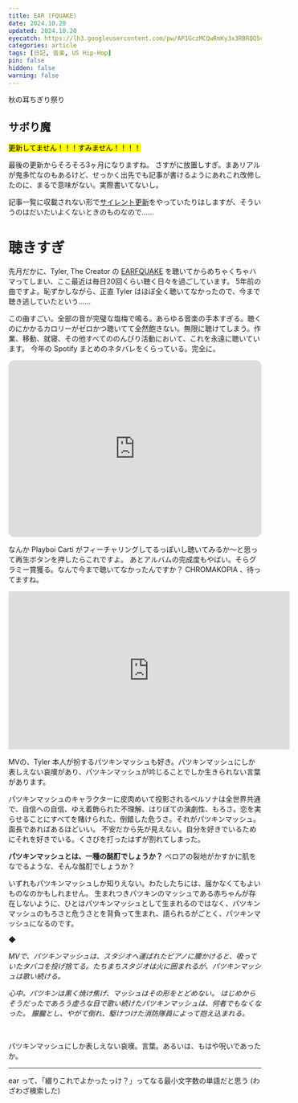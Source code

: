 ```yaml
---
title: EAR (FQUAKE)
date: 2024.10.20
updated: 2024.10.20
eyecatch: https://lh3.googleusercontent.com/pw/AP1GczMCQwRmKy3x3RBRQO5uSVf0a_zDvbYjgECO3qj4YhZZhX8iWEX6n5AmYeT0uR7x8Ktyyu3lEB_9dfH1aL2S4FtDAftWjG9h4RfqPGBzOF98VWSV64At-efk2VlCjBrHCSyp5Idrx34yT2QepVUrWZEu=w1600-h838-s-no
categories: article
tags: [日記, 音楽, US Hip-Hop]
pin: false
hidden: false
warning: false
---
```


秋の耳ちぎり祭り

## サボり魔

<mark>更新してません！！！すみません！！！！</mark>

最後の更新からそろそろ3ヶ月になりますね。
さすがに放置しすぎ。まあリアルが鬼多忙なのもあるけど、せっかく出先でも記事が書けるようにあれこれ改修したのに、まるで意味がない。実際書いてないし。

記事一覧に収載されない形で[サイレント更新](/post/240912)をやっていたりはしますが、そういうのはだいたいよくないときのものなので……

# 聴きすぎ

先月だかに、Tyler, The Creator の [EARFQUAKE](https://open.spotify.com/intl-ja/track/5hVghJ4KaYES3BFUATCYn0?si=c681b61ace56485c) を聴いてからめちゃくちゃハマってしまい、ここ最近は毎日20回くらい聴く日々を過ごしています。
5年前の曲ですよ。恥ずかしながら、正直 Tyler はほぼ全く聴いてなかったので、今まで聴き逃していたという……

この曲すごい。全部の音が完璧な塩梅で鳴る。あらゆる音楽の手本すぎる。聴くのにかかるカロリーがゼロかつ聴いてて全然飽きない。無限に聴けてしまう。作業、移動、就寝、その他すべてののんびり活動において、これを永遠に聴いています。
今年の Spotify まとめのネタバレをくらっている。完全に。

<iframe style="border-radius:12px" src="https://open.spotify.com/embed/album/5zi7WsKlIiUXv09tbGLKsE?utm_source=generator" width="100%" height="352" frameBorder="0" allowfullscreen="" allow="autoplay; clipboard-write; encrypted-media; fullscreen; picture-in-picture" loading="lazy"></iframe>


なんか Playboi Carti がフィーチャリングしてるっぽいし聴いてみるか〜と思って再生ボタンを押したらこれですよ。
あとアルバムの完成度もやばい。そらグラミー賞獲る。なんで今まで聴いてなかったんですか？
CHROMAKOPIA 、待ってますね。

<iframe width="560" height="315" src="https://www.youtube.com/embed/HmAsUQEFYGI?si=4Gy9CqkFalyYOKIT&amp;start=70" title="YouTube video player" frameborder="0" allow="accelerometer; autoplay; clipboard-write; encrypted-media; gyroscope; picture-in-picture; web-share" referrerpolicy="strict-origin-when-cross-origin" allowfullscreen></iframe>

MVの、Tyler 本人が扮するパツキンマッシュも好き。パツキンマッシュにしか表しえない哀嘆があり、パツキンマッシュが吟じることでしか生きられない言葉があります。

パツキンマッシュのキャラクターに皮肉めいて投影されるペルソナは全世界共通で、自信への自信、ゆえ着飾られた不理解、はりぼての演劇性、もろさ。恋を実らせることにすべてを賭けられた、倒錯した危うさ。それがパツキンマッシュ。面長であればあるほどいい。
不安だから先が見えない。自分を好きでいるためにそれを好きでいる。くさびを打ったはずが割れてしまった。

**パツキンマッシュとは、一種の酩酊でしょうか？**
ベロアの裂地がかすかに肌をなでるような、そんな酩酊でしょうか？

いずれもパツキンマッシュしか知りえない。わたしたちには、届かなくてもよいものなのかもしれません。
生まれつきパツキンのマッシュである赤ちゃんが存在しないように、ひとはパツキンマッシュとして生まれるのではなく、パツキンマッシュのもろさと危うさとを背負って生まれ、語られるがごとく、パツキンマッシュになるのです。

<div class="center">◆</div>

_MVで、パツキンマッシュは、スタジオへ運ばれたピアノに腰かけると、吸っていたタバコを投げ捨てる。たちまちスタジオは火に囲まれるが、パツキンマッシュは歌い続ける。_

_心中。パツキンは黒く焼け焦げ、マッシュはその形をとどめない。_
_はじめからそうだったであろう虚ろな目で歌い続けたパツキンマッシュは、何者でもなくなった。_
_朦朧とし、やがて倒れ、駆けつけた消防隊員によって抱え込まれる。_

<br>

パツキンマッシュにしか表しえない哀嘆。言葉。あるいは、もはや呪いであったか。

---

ear って、「綴りこれでよかったっけ？」ってなる最小文字数の単語だと思う (わざわざ検索した)
